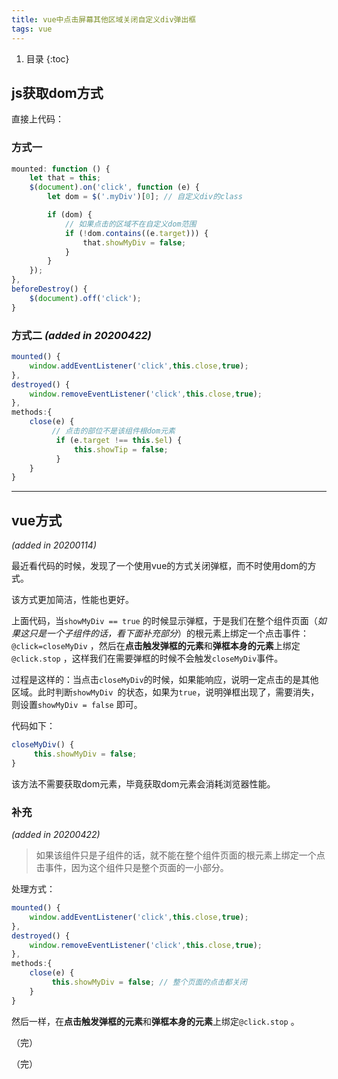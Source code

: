 ```yaml
---
title: vue中点击屏幕其他区域关闭自定义div弹出框
tags: vue
---
```


1. 目录
{:toc}

<!--more-->

## js获取dom方式

直接上代码：
### 方式一
```js
mounted: function () {
    let that = this;
    $(document).on('click', function (e) {
        let dom = $('.myDiv')[0]; // 自定义div的class

        if (dom) {
            // 如果点击的区域不在自定义dom范围
            if (!dom.contains((e.target))) {
                that.showMyDiv = false;
            }
        } 
    });
},
beforeDestroy() {
    $(document).off('click');
}

```

### 方式二 *(added in 20200422)*

```js
mounted() {
    window.addEventListener('click',this.close,true);
},
destroyed() {
    window.removeEventListener('click',this.close,true);
},
methods:{
    close(e) {
         // 点击的部位不是该组件根dom元素
          if (e.target !== this.$el) {
              this.showTip = false;
          } 
    }
}
```

---

## vue方式

*(added in 20200114)*

最近看代码的时候，发现了一个使用vue的方式关闭弹框，而不时使用dom的方式。

该方式更加简洁，性能也更好。

上面代码，当`showMyDiv == true` 的时候显示弹框，于是我们在整个组件页面（_如果这只是一个子组件的话，看下面补充部分_）的根元素上绑定一个点击事件：`@click=closeMyDiv` ，然后在**点击触发弹框的元素**和**弹框本身的元素**上绑定`@click.stop` ，这样我们在需要弹框的时候不会触发`closeMyDiv`事件。

过程是这样的：当点击`closeMyDiv`的时候，如果能响应，说明一定点击的是其他区域。此时判断`showMyDiv `的状态，如果为`true`，说明弹框出现了，需要消失，则设置`showMyDiv = false` 即可。

代码如下：

```js
closeMyDiv() {
     this.showMyDiv = false;
}
```
该方法不需要获取dom元素，毕竟获取dom元素会消耗浏览器性能。

### 补充 

*(added in 20200422)*

> 如果该组件只是子组件的话，就不能在整个组件页面的根元素上绑定一个点击事件，因为这个组件只是整个页面的一小部分。

处理方式：

```js
mounted() {
    window.addEventListener('click',this.close,true);
},
destroyed() {
    window.removeEventListener('click',this.close,true);
},
methods:{
    close(e) {
         this.showMyDiv = false; // 整个页面的点击都关闭
    }
}
```
然后一样，在**点击触发弹框的元素**和**弹框本身的元素**上绑定`@click.stop` 。

（完）





（完）

